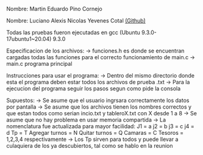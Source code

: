 Nombre: Martin Eduardo Pino Cornejo

Nombre: Luciano Alexis Nicolas Yevenes Cotal [(Github)](https://github.com/lucio0809)

Todas las pruebas fueron ejecutadas en gcc (Ubuntu 9.3.0-17ubuntu1~20.04) 9.3.0

Especificacion de los archivos:
    -> funciones.h es donde se encuentran cargadas todas las funciones para el correcto funcionamiento de main.c
    -> main.c programa principal

Instrucciones para usar el programa:
    -> Dentro del mismo directorio donde esta el programa deben estar todos los archivos de prueba .txt
    -> Para la ejecucion del programa seguir los pasos segun como pide la consola

Supuestos:
    -> Se asume que el usuario ingrsara correctamente los datos por pantalla
    -> Se asume que los archivos tienen los nombres correctos y que estan todos como serian incio.txt y tableroX.txt con X desde 1 a 8
    -> Se asume que no hay problema en usar memoria compartida
    -> La nomenclatura fue actualizada para mayor facilidad:
        J1 = a
        j2 = b
        j3 = c
        j4 = d
        Tp = T
        Agregar turnos = N
        Quitar turnos = Q
        Camaras = C
        Tesoros = 1,2,3,4 respectivamente
    -> Los Tp sirven para todos y puede llevar a culaquiera de los ya descubiertos, tal como se hablo en la reunion
